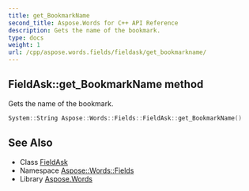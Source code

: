 ```yaml
---
title: get_BookmarkName
second_title: Aspose.Words for C++ API Reference
description: Gets the name of the bookmark.
type: docs
weight: 1
url: /cpp/aspose.words.fields/fieldask/get_bookmarkname/
---
```

## FieldAsk::get_BookmarkName method


Gets the name of the bookmark.

```cpp
System::String Aspose::Words::Fields::FieldAsk::get_BookmarkName()
```

## See Also

* Class [FieldAsk](../)
* Namespace [Aspose::Words::Fields](../../)
* Library [Aspose.Words](../../../)
